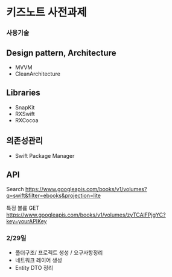 # 키즈노트 사전과제

### 사용기술
## Design pattern, Architecture
- MVVM
- CleanArchitecture

## Libraries
- SnapKit
- RXSwift
- RXCocoa

## 의존성관리
- Swift Package Manager




## API
Search
https://www.googleapis.com/books/v1/volumes?q=swift&filter=ebooks&projection=lite

특정 볼륨
GET https://www.googleapis.com/books/v1/volumes/zyTCAlFPjgYC?key=yourAPIKey


### 2/29일
- 폴더구조/ 프로젝트 생성 / 요구사항정리
- 네트워크 레이어 생성
- Entity DTO 정리
